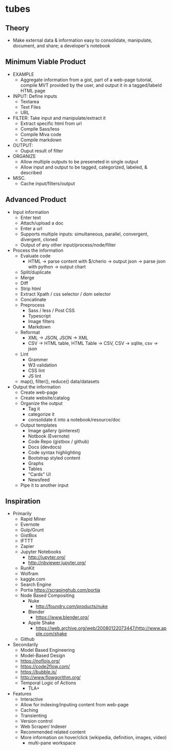 # tubes

## Theory

- Make external data & information easy to consolidate, manipulate, document, and share; a developer's notebook

## Minimum Viable Product

- EXAMPLE
	- Aggregate information from a gist, part of a web-page tutorial, compile MVT provided by the user, and output it in a tagged/labeld HTML page
- INPUT: Define inputs
	- Textarea
	- Text Files
	- URL
- FILTER: Take input and manipulate/extract it
	- Extract specific html from url
	- Compile Sass/less
	- Compile Miva code
	- Compile markdown
- OUTPUT:
	- Ouput result of filter
- ORGANIZE
	- Allow multiple outputs to be preseneted in single output
	- Allow input and output to be tagged, categorized, labeled, & described
- MISC.
	- Cache input/filters/output

## Advanced Product

- Input information
	- Enter text
	- Attach/upload a doc
	- Enter a url
	- Supports multiple inputs: simultaneous, parallel, convergent, divergent, cloned
	- Output of any other input/process/node/filter
- Process the information
	- Evaluate code
		- HTML -> parse content with $/cherio -> output json -> parse json with python -> output chart
	- Split/duplicate
	- Merge
	- Diff
	- Strip html
	- Extract
		Xpath / css selector / dom selector
	- Concatinate
	- Preprocess
		- Sass / less / Post CSS
		- Typescript
		- Image filters
		- Markdown
	- Reformat
		- XML -> JSON, JSON -> XML
		- CSV -> HTML table, HTML Table -> CSV, CSV -> sqlite, csv -> json
	- Lint
		- Grammer
		- W3 validation
		- CSS lint
		- JS lint
	- map(), filter(), reduce() data/datasets
- Output the information
	- Create web-page
	- Create website/catalog
	- Organize the output
		- Tag it
		- categorize it
		- consolidate it into a notebook/resource/doc
	- Output templates
		- Image gallery (pinterest)
		- Notbook (Evernote)
		- Code Repo (gistbox / github)
		- Docs (devdocs)
		- Code syntax highlighting
		- Bootstrap styled content
		- Graphs
		- Tables
		- "Cards" UI
		- Newsfeed
	- Pipe it to another input

## Inspiration

- Primarily
	- Rapid Miner
	- Evernote
	- Gulp/Grunt
	- GistBox
	- IFTTT
	- Zapier
	- Jupyter Notebooks
		- http://jupyter.org/
		- http://nbviewer.jupyter.org/
	- RunKit
	- Wolfram
	- kaggle.com
	- Search Engine
	- Portia https://scrapinghub.com/portia
	- Node Based Compositing
		- Nuke
			- http://foundry.com/products/nuke
		- Blender
			- https://www.blender.org/
		- Apple Shake
			- https://web.archive.org/web/20080122073447/http://www.apple.com/shake
	- Github
- Secondarily
	- Model Based Engineering
	- Model-Based Design
 	- https://noflojs.org/
	- https://code2flow.com/
 	- https://bubble.is/
	- http://www.flowgorithm.org/
	- Temporal Logic of Actions
		- TLA+
- Features
	- Interactive
	- Allow for indexing/inputing content from web-page
	- Caching
	- Transienting
	- Version control
	- Web Scraper/ Indexer
	- Recommended related content
	- More information on hover/click (wikipedia, definition, images, video)
		- multi-pane workspace